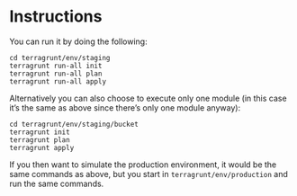 # Instructions

You can run it by doing the following:

```
cd terragrunt/env/staging
terragrunt run-all init
terragrunt run-all plan
terragrunt run-all apply
```

Alternatively you can also choose to execute only one module (in this case it’s the same as above since there’s only one module anyway):

```
cd terragrunt/env/staging/bucket
terragrunt init
terragrunt plan
terragrunt apply
```

If you then want to simulate the production environment, it would be the same commands as above, but you start in `terragrunt/env/production` and run the same commands.